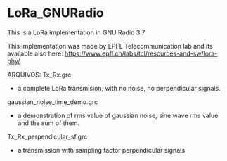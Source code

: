 # LoRa_GNURadio
This is a LoRa implementation in GNU Radio 3.7

This implementation was made by EPFL Telecommunication lab and its available also here:
https://www.epfl.ch/labs/tcl/resources-and-sw/lora-phy/


ARQUIVOS:
Tx_Rx.grc
- a complete LoRa transmision, with no noise, no perpendicular signals.

gaussian_noise_time_demo.grc
- a demonstration of rms value of gaussian noise, sine wave rms value and the sum of them.

Tx_Rx_perpendicular_sf.grc
- a transmission with sampling factor perpendicular signals 
